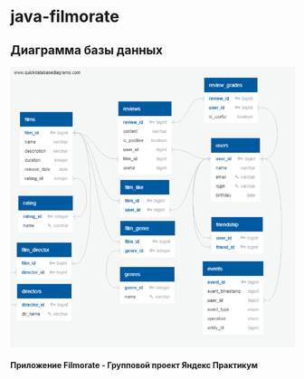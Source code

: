 # java-filmorate
## Диаграмма базы данных
![Database Diagram](/QuickDBD-filmorate.png)

#### Приложение Filmorate - Групповой проект Яндекс Практикум